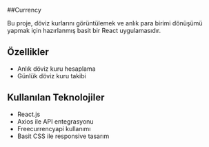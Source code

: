 ##Currency

Bu proje, döviz kurlarını görüntülemek ve anlık para birimi dönüşümü yapmak için hazırlanmış basit bir React uygulamasıdır.

## Özellikler
- Anlık döviz kuru hesaplama
- Günlük döviz kuru takibi


## Kullanılan Teknolojiler
- React.js
- Axios ile API entegrasyonu
- Freecurrencyapi kullanımı
- Basit CSS ile responsive tasarım




